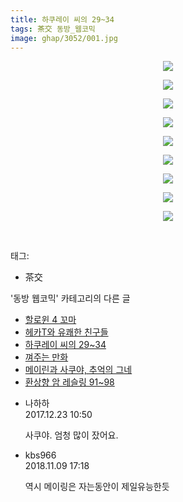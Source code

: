```yaml
---
title: 하쿠레이 씨의 29~34
tags: 茶交 동방_웹코믹
image: ghap/3052/001.jpg
---
```

<div class="article">
<p style="text-align: center; clear: none; float: none;"><img src="{{ site.nasurl }}/ghap/3052/001.jpg"/></p>
<p style="text-align: center; clear: none; float: none;"><img src="{{ site.nasurl }}/ghap/3052/002.jpg"/></p>
<p style="text-align: center; clear: none; float: none;"><img src="{{ site.nasurl }}/ghap/3052/003.jpg"/></p>
<p style="text-align: center; clear: none; float: none;"><img src="{{ site.nasurl }}/ghap/3052/004.jpg"/></p>
<p style="text-align: center; clear: none; float: none;"><img src="{{ site.nasurl }}/ghap/3052/005.jpg"/></p>
<p style="text-align: center; clear: none; float: none;"><img src="{{ site.nasurl }}/ghap/3052/006.jpg"/></p>
<p style="text-align: center; clear: none; float: none;"><img src="{{ site.nasurl }}/ghap/3052/007.jpg"/></p>
<p style="text-align: center; clear: none; float: none;"><img src="{{ site.nasurl }}/ghap/3052/008.jpg"/></p>
<p style="text-align: center; clear: none; float: none;"><img src="{{ site.nasurl }}/ghap/3052/009.jpg"/></p>
<p><br/></p>
</div><div class="tagTrail">
<p>태그: </p>
<ul>
<li>茶交</li>
</ul>
</div><div class="another">
<p>'동방 웹코믹' 카테고리의 다른 글</p>
<ul>
<li><a href="/2017-01-05-ghap_3074">할로윈 4 꼬마</a></li>
<li><a href="/2017-01-04-ghap_3056">헤카T와 유쾌한 친구들</a></li>
<li><a href="/2017-01-03-ghap_3052">하쿠레이 씨의 29~34</a></li>
<li><a href="/2017-01-03-ghap_3051">껴주는 만화</a></li>
<li><a href="/2017-01-01-ghap_3046">메이린과 사쿠야, 추억의 그네</a></li>
<li><a href="/2017-01-01-ghap_3044">환상향 암 레슬링 91~98</a></li>
</ul>
</div><div class="cb_module cb_fluid">
<div class="cb_wrt cb_profile">
<div class="comment">
<ul>
<li class="cb_thumb_off" id="comment15157993">
<div class="cb_comment_area">
<div class="cb_info_area">
<div class="cb_section">
<span class="cb_nick_name">나하하</span>
</div>
<div class="cb_section">
<span class="cb_date">2017.12.23 10:50 </span>
</div>
</div>
<div class="cb_dsc_comment">
<p class="cb_dsc">
											사쿠야. 엄청 많이 잤어요.
										</p>
</div>
</div></li>
<li class="cb_thumb_off" id="comment15370564">
<div class="cb_comment_area">
<div class="cb_info_area">
<div class="cb_section">
<span class="cb_nick_name">kbs966</span>
</div>
<div class="cb_section">
<span class="cb_date">2018.11.09 17:18 </span>
</div>
</div>
<div class="cb_dsc_comment">
<p class="cb_dsc">
											역시 메이링은 자는동안이 제일유능한듯
										</p>
</div>
</div></li>
</ul>
</div>
</div><!-- commentList close -->
</div>
